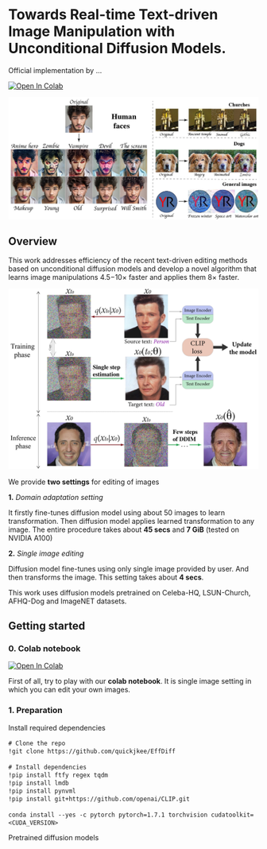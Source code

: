 # Towards Real-time Text-driven Image Manipulation with Unconditional Diffusion Models.

Official implementation [](https://arxiv.org/abs/2011.13786) by ...

[![Open In Colab](https://colab.research.google.com/assets/colab-badge.svg)](https://colab.research.google.com/drive/1rtu01eOB2gwr_j0gSyzXgkbMUKL_mNIx?usp=sharing)

![An image](./utils_imgs/readme.jpg)

## Overview

This work addresses efficiency of the recent text-driven editing methods based on unconditional diffusion
models and develop a novel algorithm that learns image manipulations 4.5−10× faster and applies them 8× faster.

![An image](./utils_imgs/overview-1.jpg)

We provide **two settings** for editing of images

**1.** _Domain adaptation setting_

It firstly fine-tunes diffusion model using about 50 images to learn transformation. 
Then diffusion model applies learned transformation to any image. The entire procedure takes about **45 secs** and **7 GiB** (tested on NVIDIA A100)

**2.** _Single image editing_

Diffusion model fine-tunes using only single image provided by user. And then transforms the image. This setting takes about **4 secs**. 

This work uses diffusion models pretrained on Celeba-HQ, LSUN-Church, AFHQ-Dog and ImageNET datasets.

## Getting started

### 0. Colab notebook
[![Open In Colab](https://colab.research.google.com/assets/colab-badge.svg)](https://colab.research.google.com/drive/1rtu01eOB2gwr_j0gSyzXgkbMUKL_mNIx?usp=sharing)

First of all, try to play with our **colab notebook**. It is single image setting in which you can edit your own images.
### 1. Preparation

Install required dependencies
```
# Clone the repo
!git clone https://github.com/quickjkee/EffDiff

# Install dependencies
!pip install ftfy regex tqdm
!pip install lmdb
!pip install pynvml
!pip install git+https://github.com/openai/CLIP.git

conda install --yes -c pytorch pytorch=1.7.1 torchvision cudatoolkit=<CUDA_VERSION>
```

Pretrained diffusion models
